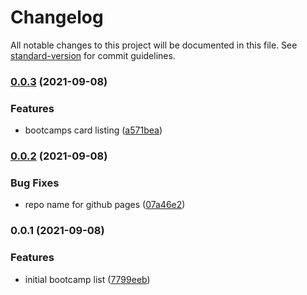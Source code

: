 # Changelog

All notable changes to this project will be documented in this file. See [standard-version](https://github.com/conventional-changelog/standard-version) for commit guidelines.

### [0.0.3](https://github.com/angularbuilders/Bootcamps/compare/v0.0.2...v0.0.3) (2021-09-08)


### Features

* bootcamps card listing ([a571bea](https://github.com/angularbuilders/Bootcamps/commit/a571beaf4e4d35fe8a5aacfb7d18e8f8f51f927a))

### [0.0.2](https://github.com/angularbuilders/Bootcamps/compare/v0.0.1...v0.0.2) (2021-09-08)


### Bug Fixes

* repo name for github pages ([07a46e2](https://github.com/angularbuilders/Bootcamps/commit/07a46e2f63b4ba1159e0ac5d0eecb06fe103d5a8))

### 0.0.1 (2021-09-08)


### Features

* initial bootcamp list ([7799eeb](https://github.com/angularbuilders/Bootcamps/commit/7799eeb9739568f8ce6af201102b6e3842f33d24))
